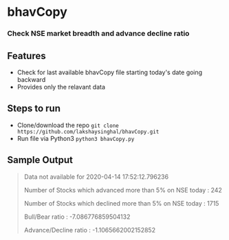 
# bhavCopy

### Check NSE market breadth and advance decline ratio

## Features

- Check for last available bhavCopy file starting today's date going backward
- Provides only the relavant data

## Steps to run
- Clone/download the repo
`git clone https://github.com/lakshaysinghal/bhavCopy.git`
- Run file via Python3
`python3 bhavCopy.py`

## Sample Output

> Data not available for  2020-04-14 17:52:12.796236
> 
> Number of Stocks which advanced more than 5% on NSE today :  242
>
> Number of Stocks which declined more than 5% on NSE today :  1715
>
> Bull/Bear ratio :  -7.086776859504132
>
> Advance/Decline ratio :  -1.1065662002152852

